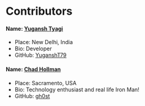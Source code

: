 # Contributors

#### Name: [Yugansh Tyagi](https://github.com/YuganshT79)  
- Place: New Delhi, India  
- Bio: Developer  
- GitHub: [YuganshT79](https://github.com/YuganshT79)  

#### Name: [Chad Hollman](https://github.com/gh0st)  
- Place: Sacramento, USA
- Bio: Technology enthusiast and real life Iron Man!  
- GitHub: [gh0st](https://github.com/gh0st)  
